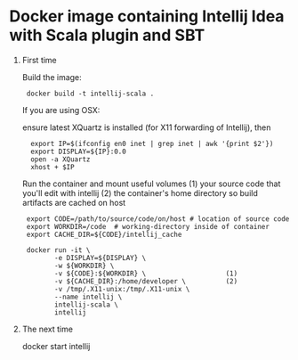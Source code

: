 # Docker image containing Intellij Idea with Scala plugin and SBT

1. First time

    Build the image:

        docker build -t intellij-scala .

    If you are using OSX:
        
      ensure latest XQuartz is installed (for X11 forwarding of Intellij), then

         export IP=$(ifconfig en0 inet | grep inet | awk '{print $2'})
         export DISPLAY=${IP}:0.0
         open -a XQuartz
         xhost + $IP
    
    Run the container and mount useful volumes
      (1) your source code that you'll edit with intellij
      (2) the container's home directory so build artifacts are cached on host

        export CODE=/path/to/source/code/on/host # location of source code
        export WORKDIR=/code  # working-directory inside of container 
        export CACHE_DIR=${CODE}/intellij_cache

        docker run -it \
               -e DISPLAY=${DISPLAY} \
               -w ${WORKDIR} \
               -v ${CODE}:${WORKDIR} \                    (1)
               -v ${CACHE_DIR}:/home/developer \          (2)
               -v /tmp/.X11-unix:/tmp/.X11-unix \
               --name intellij \
               intellij-scala \
               intellij

2. The next time

    docker start intellij
